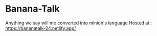 # Banana-Talk
Anything we say will me converted into minion's language
Hosted at : https://bananatalk-24.netlify.app/
